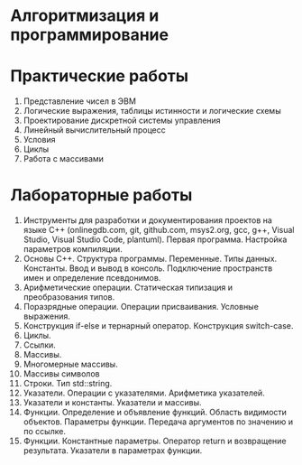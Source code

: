 # Алгоритмизация и программирование

# Практические работы
1. Представление чисел в ЭВМ
2. Логические выражения, таблицы истинности и логические схемы
3. Проектирование дискретной системы управления
4. Линейный вычислительный процесс
5. Условия
6. Циклы
7. Работа с массивами


# Лабораторные работы
1. Инструменты для разработки и документирования проектов на языке C++ (onlinegdb.com, git, github.com, msys2.org, gcc, g++, Visual Studio, Visual Studio Code, plantuml). Первая программа. Настройка параметров компиляции.  
2. Основы С++. Структура программы. Переменные. Типы данных. Константы. Ввод и вывод в консоль. Подключение пространств имен и определение псевдонимов.
3. Арифметические операции. Статическая типизация и преобразования типов.
4. Поразрядные операции. Операции присваивания. Условные выражения.
5. Конструкция if-else и тернарный оператор. Конструкция switch-case.
6. Циклы.
7. Ссылки.
8. Массивы.
9. Многомерные массивы.
10. Массивы символов
11. Строки. Тип std::string.
12. Указатели. Операции с указателями. Арифметика указателей.
13. Указатели и константы. Указатели и массивы.
14. Функции. Определение и объявление функций. Область видимости объектов. Параметры функции. Передача аргументов по значению и по ссылке.
15. Функции. Константные параметры. Оператор return и возвращение результата. Указатели в параметрах функции.
